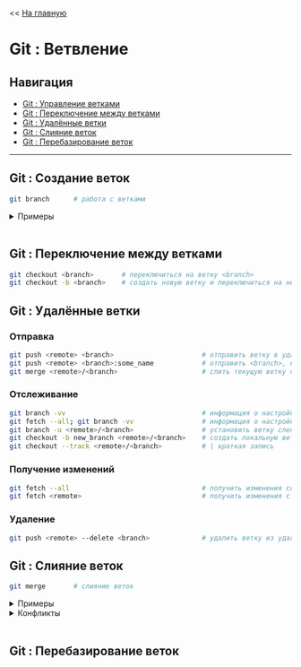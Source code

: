 << [На главную](./README.md)

# Git : Ветвление

## Навигация

- [Git : Управление ветками](#git--управление-ветками)
- [Git : Переключение между ветками](#git--переключение-между-ветками)
- [Git : Удалённые ветки](#git--удалённые-ветки)
- [Git : Слияние веток](#git--слияние-веток)
- [Git : Перебазирование веток](#git--перебазирование-веток)

---

## Git : Создание веток

<a id="branch"></a>

```bash
git branch      # работа с ветками
```

<details>
<summary>Примеры</summary>

```bash
git branch                      # список отслеживаемых веток
git branch -v                   # | с указанием последнего коммита
git branch --merged             # | слитые с текущей (можно удалять)
git branch --merged <branch>    # | слитые с <branch> (можно удалять)
git branch --no-merged          # | не слитые с текущей
git branch --no-merged <branch> # | не слитые с <branch>

git branch <branch>             # создать новую ветку
git branch -d <branch>          # удалить ветку
```

</details><br>

## Git : Переключение между ветками

<a id="checkout"></a>

```bash
git checkout <branch>       # переключиться на ветку <branch>
git checkout -b <branch>    # создать новую ветку и переключиться на неё
```

## Git : Удалённые ветки

### Отправка

```bash
git push <remote> <branch>                      # отправить ветку в удалённый репозиторий
git push <remote> <branch>:some_name            # отправить <branch>, но под именем some_name
git merge <remote>/<branch>                     # слить текущую ветку с веткой слежения (<remote>/<branch>)
```

### Отслеживание

```bash
git branch -vv                                  # информация о настройках веток слежения (с кэшированным удалёнными данными)
git fetch --all; git branch -vv                 # информация о настройках веток слежения (с запросом актуальных удалённых данных)
git branch -u <remote>/<branch>                 # установить ветку слежения для текущей ветки
git checkout -b new_branch <remote>/<branch>    # создать локальную ветку на основе ветки слежения
git checkout --track <remote>/<branch>          # | краткая запись
```

### Получение изменений

```bash
git fetch --all                                 # получить изменения со всех удалённых репозиториев
git fetch <remote>                              # получить изменения с одного удалённого репозитория
```

### Удаление

```bash
git push <remote> --delete <branch>             # удалить ветку из удалённого репозитория
```

## Git : Слияние веток

<a id="merge"></a>

```bash
git merge       # слияние веток
```

<details>
<summary>Примеры</summary>

```bash
git merge <branch>          # слияние текущей ветки с веткой <branch>
```

</details>

<details>
<summary>Конфликты</summary>

```bash
 <<<<<<< HEAD:<file>
 # версия изменений в <file> из текущей ветки
 =======
 # версия изменений в <file> из ветки <branch>
 >>>>>>> iss53:<branch>
```

</details><br>

## Git : Перебазирование веток
